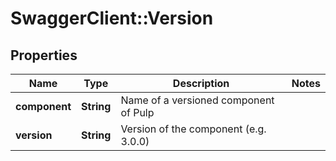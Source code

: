# SwaggerClient::Version

## Properties
Name | Type | Description | Notes
------------ | ------------- | ------------- | -------------
**component** | **String** | Name of a versioned component of Pulp | 
**version** | **String** | Version of the component (e.g. 3.0.0) | 


